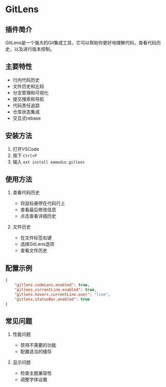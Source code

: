 # GitLens

## 插件简介

GitLens是一个强大的Git集成工具，它可以帮助你更好地理解代码，查看代码历史，以及进行版本控制。

## 主要特性

- 行内代码历史
- 文件历史和比较
- 分支管理和可视化
- 提交搜索和导航
- 代码责任追踪
- 仓库状态集成
- 交互式rebase

## 安装方法

1. 打开VSCode
2. 按下 `Ctrl+P`
3. 输入 `ext install eamodio.gitlens`

## 使用方法

1. 查看代码历史

   - 将鼠标悬停在代码行上
   - 查看最后修改信息
   - 点击查看详细历史
2. 文件历史

   - 在文件标签右键
   - 选择GitLens选项
   - 查看文件历史

## 配置示例

```json
{
    "gitlens.codeLens.enabled": true,
    "gitlens.currentLine.enabled": true,
    "gitlens.hovers.currentLine.over": "line",
    "gitlens.statusBar.enabled": true
}
```

## 常见问题

1. 性能问题

   - 禁用不需要的功能
   - 配置适当的缓存
2. 显示问题

   - 检查主题兼容性
   - 调整字体设置
